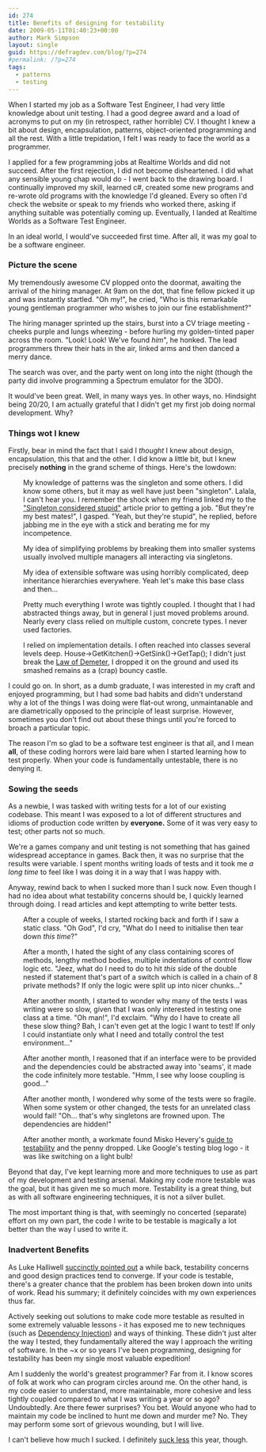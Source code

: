 ```yaml
---
id: 274
title: Benefits of designing for testability
date: 2009-05-11T01:40:23+00:00
author: Mark Simpson
layout: single
guid: https://defragdev.com/blog/?p=274
#permalink: /?p=274
tags:
  - patterns
  - testing
---
```

When I started my job as a Software Test Engineer, I had very little knowledge about unit testing. I had a good degree award and a load of acronyms to put on my (in retrospect, rather horrible) CV. I thought I knew a bit about design, encapsulation, patterns, object-oriented programming and all the rest. With a little trepidation, I felt I was ready to face the world as a programmer.

I applied for a few programming jobs at Realtime Worlds and did not succeed. After the first rejection, I did not become disheartened. I did what any sensible young chap would do - I went back to the drawing board. I continually improved my skill, learned c#, created some new programs and re-wrote old programs with the knowledge I'd gleaned. Every so often I'd check the website or speak to my friends who worked there, asking if anything suitable was potentially coming up. Eventually, I landed at Realtime Worlds as a Software Test Engineer.

In an ideal world, I would've succeeded first time. After all, it was my goal to be a software engineer.

### Picture the scene

My tremendously awesome CV plopped onto the doormat, awaiting the arrival of the hiring manager. At 9am on the dot, that fine fellow picked it up and was instantly startled. "Oh my!", he cried, "Who is this remarkable young gentleman programmer who wishes to join our fine establishment?"

The hiring manager sprinted up the stairs, burst into a CV triage meeting - cheeks purple and lungs wheezing - before hurling my golden-tinted paper across the room.  "Look! Look! We've found _him_", he honked. The lead programmers threw their hats in the air, linked arms and then danced a merry dance.

The search was over, and the party went on long into the night (though the party did involve programming a Spectrum emulator for the 3DO).

It would've been great. Well, in many ways yes. In other ways, no. Hindsight being 20/20, I am actually grateful that I didn't get my first job doing normal development. Why?

### Things wot I knew

Firstly, bear in mind the fact that I said I _thought_ I knew about design, encapsulation, this that and the other. I did know a little bit, but I knew precisely **nothing** in the grand scheme of things. Here's the lowdown:

<p style="padding-left: 30px;">
  My knowledge of patterns was the singleton and some others. I did know some others, but it may as well have just been "singleton". Lalala, I can't hear you. I remember the shock when my friend linked my to the <a href="http://steve.yegge.googlepages.com/singleton-considered-stupid">"Singleton considered stupid"</a> article prior to getting a job. "But they're my best mates!", I gasped. "Yeah, but they're stupid", he replied, before jabbing me in the eye with a stick and berating me for my incompetence.
</p>

<p style="padding-left: 30px;">
  My idea of simplifying problems by breaking them into smaller systems usually involved multiple managers all interacting via singletons.
</p>

<p style="padding-left: 30px;">
  My idea of extensible software was using horribly complicated, deep inheritance hierarchies everywhere. Yeah let's make this base class and then...
</p>

<p style="padding-left: 30px;">
  Pretty much everything I wrote was tightly coupled. I thought that I had abstracted things away, but in general I just moved problems around. Nearly every class relied on multiple custom, concrete types. I never used factories.
</p>

<p style="padding-left: 30px;">
  I relied on implementation details. I often reached into classes several levels deep. House->GetKitchen()->GetSink()->GetTap(); I didn't just break the <a href="http://en.wikipedia.org/wiki/Law_of_Demeter">Law of Demeter</a>, I dropped it on the ground and used its smashed remains as a (crap) bouncy castle.
</p>

I could go on. In short, as a dumb graduate, I was interested in my craft and enjoyed programming, but I had some bad habits and didn't understand why a lot of the things I was doing were flat-out wrong, unmaintanable and are diametrically opposed to the principle of least surprise. However, sometimes you don't find out about these things until you're forced to broach a particular topic.

The reason I'm so glad to be a software test engineer is that all, and I mean **all**, of these coding horrors were laid bare when I started learning how to test properly. When your code is fundamentally untestable, there is no denying it.

### Sowing the seeds

As a newbie, I was tasked with writing tests for a lot of our existing codebase. This meant I was exposed to a lot of different structures and idioms of production code written by **everyone.** Some of it was very easy to test; other parts not so much.

We're a games company and unit testing is not something that has gained widespread acceptance in games. Back then, it was no surprise that the results were variable. I spent months writing loads of tests and it took me _a long time_ to feel like I was doing it in a way that I was happy with.

Anyway, rewind back to when I sucked more than I suck now. Even though I had no idea about what testability concerns should be, I quickly learned through doing. I read articles and kept attempting to write better tests.

<p style="padding-left: 30px;">
  After a couple of weeks, I started rocking back and forth if I saw a static class. "Oh God", I'd cry, "What do I need to initialise then tear down <em>this time</em>?"
</p>

<p style="padding-left: 30px;">
  After a month, I hated the sight of any class containing scores of methods, lengthy method bodies, multiple indentations of control flow logic etc. "Jeez, what do I need to do to hit <em>this</em> side of the double nested if statement that's part of a switch which is called in a chain of 8 private methods? If only the logic were split up into nicer chunks..."
</p>

<p style="padding-left: 30px;">
  After another month, I started to wonder why many of the tests I was writing were so slow, given that I was only interested in testing one class at a time. "Oh man!", I'd exclaim. "Why do I have to create all these slow thing? Bah, I can't even get at the logic I want to test! If only I could instantiate only what I need and totally control the test environment..."
</p>

<p style="padding-left: 30px;">
  After another month, I reasoned that if an interface were to be provided and the dependencies could be abstracted away into 'seams', it made the code infinitely more testable. "Hmm, I see why loose coupling is good..."
</p>

<p style="padding-left: 30px;">
  After another month, I wondered why some of the tests were so fragile. When some system or other changed, the tests for an unrelated class would fail! "Oh... that's why singletons are frowned upon. The dependencies are hidden!"
</p>

<p style="padding-left: 30px;">
  After another month, a workmate found Misko Hevery's <a href="http://misko.hevery.com/code-reviewers-guide/">guide to testability</a> and the penny dropped. Like Google's testing blog logo - it was like switching on a light bulb!
</p>

Beyond that day, I've kept learning more and more techniques to use as part of my development and testing arsenal. Making my code more testable was the goal, but it has given me so much more. Testability is a great thing, but as with all software engineering techniques, it is not a silver bullet.

The most important thing is that, with seemingly no concerted (separate) effort on my own part, the code I write to be testable is magically a lot better than the way I used to write it.

### Inadvertent Benefits

As Luke Halliwell [succinctly pointed out](http://lukehalliwell.wordpress.com/2009/01/22/a-rule-of-thumb-and-a-silver-bullet/) a while back, testability concerns and good design practices tend to converge. If your code is testable, there's a greater chance that the problem has been broken down into units of work. Read his summary; it definitely coincides with my own experiences thus far.

Actively seeking out solutions to make code more testable as resulted in some extremely valuable lessons - it has exposed me to new techniques (such as [Dependency Injection](http://en.wikipedia.org/wiki/Dependency_injection)) and ways of thinking. These didn't just alter the way I tested, they fundamentally altered the way I approach the writing of software. In the ~x or so years I've been programming, designing for testability has been my single most valuable expedition!

Am I suddenly the world's greatest programmer? Far from it. I know scores of folk at work who can program circles around me. On the other hand, is my code easier to understand, more maintainable, more cohesive and less tightly coupled compared to what I was writing a year or so ago? Undoubtedly. Are there fewer surprises? You bet. Would anyone who had to maintain my code be inclined to hunt me down and murder me? No. They may perform some sort of grievous wounding, but I will live.

I can't believe how much I sucked. I definitely [suck less](http://www.codinghorror.com/blog/archives/000530.html) this year, though.